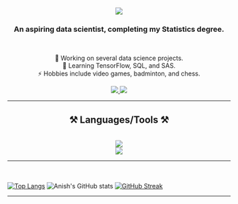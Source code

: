 <h1 align="center">
    <img src="https://readme-typing-svg.herokuapp.com/?font=Righteous&size=35&center=true&vCenter=true&width=500&height=70&duration=4000&lines=Hey+there!+👋;+I'm+Anish+Tiwari!;" />
</h1>
<h3 align="center">An aspiring data scientist, completing my Statistics degree.</h3>
<br/>
<div align="center">
 
🌱 Working on several data science projects.  
🧠 Learning TensorFlow, SQL, and SAS.  
⚡ Hobbies include video games, badminton, and chess.  

 </div>

  
<div align="center"> 
  <a href="mailto:anishtiwari425@gmail.com">
    <img src="https://img.shields.io/badge/Gmail-333333?style=for-the-badge&logo=gmail&logoColor=red" />
  </a>
  <a href="https://www.linkedin.com/in/anish-tiwari--/" target="_blank">
    <img src="https://img.shields.io/badge/LinkedIn-0077B5?style=for-the-badge&logo=linkedin&logoColor=white" target="_blank" />
  </a>
</div>
 <hr/>
<h2 align="center">⚒️ Languages/Tools ⚒️</h2>
<br/>
<div align="center">
  <img src="https://skillicons.dev/icons?i=python,r,java,cpp,c" /><br/>   
    <img src="https://skillicons.dev/icons?i=linux,vscode,neovim,github,bash,tensorflow,unity" />
<br/>    
</div>

<hr/>



<br/><br/>
[![Top Langs](github-readme-stats-anish.vercel.app/api/top-langs/?username=Anish1337&layout=pie&theme=midnight-purple)](https://github.com/Anish1337/github-readme-stats)
![Anish's GitHub stats](github-readme-stats-anish.vercel.app/api?username=Anish1337&theme=midnight-purple&hide=contribs,prs)
[![GitHub Streak](https://streak-stats.demolab.com?user=Anish1337&theme=midnight-purple)](https://git.io/streak-stats)
<hr/>
